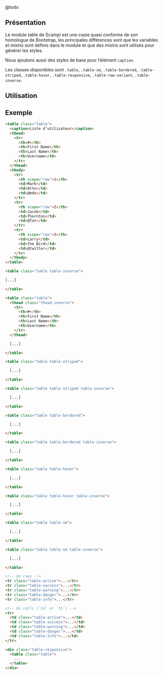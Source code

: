 @todo


Présentation
------------

Le module table de Scampi est une copie quasi conforme de son homologue de Bootstrap, les principales différences sont que les variables et mixins sont définis dans le module et que des mixins sont utilisés pour générer les styles.

Nous ajoutons aussi des styles de base pour l’élément `caption`.

Les classes disponibles sont `.table`, `.table-sm`, `.table-bordered`, `.table-striped`, `.table-hover`, `.table-responsive`, `.table-row-variant`, `.table-inverse`.


Utilisation
-----------



Exemple
-------

```` html
<table class="table">
  <caption>Liste d’utilisateur</caption>
  <thead>
    <tr>
      <th>#</th>
      <th>First Name</th>
      <th>Last Name</th>
      <th>Username</th>
    </tr>
  </thead>
  <tbody>
    <tr>
      <th scope="row">1</th>
      <td>Mark</td>
      <td>Otto</td>
      <td>@mdo</td>
    </tr>
    <tr>
      <th scope="row">2</th>
      <td>Jacob</td>
      <td>Thornton</td>
      <td>@fat</td>
    </tr>
    <tr>
      <th scope="row">3</th>
      <td>Larry</td>
      <td>the Bird</td>
      <td>@twitter</td>
    </tr>
  </tbody>
</table>
````

```` html
<table class="table table-inverse">

[...]

</table>
````

```` html
<table class="table">
  <thead class="thead-inverse">
    <tr>
      <th>#</th>
      <th>First Name</th>
      <th>Last Name</th>
      <th>Username</th>
    </tr>
  </thead>

  [...]

</table>
````

```` html
<table class="table table-striped">

  [...]

</table>
````


```` html
<table class="table table-striped table-inverse">

  [...]

</table>
````

```` html
<table class="table table-bordered">

  [...]

</table>
````



```` html
<table class="table table-bordered table-inverse">

  [...]

</table>
````



```` html
<table class="table table-hover">

  [...]

</table>
````


```` html
<table class="table table-hover table-inverse">

  [...]

</table>
````

```` html
<table class="table table-sm">

  [...]

</table>
````


```` html
<table class="table table-sm table-inverse">

  [...]

</table>
````

```` html
<!-- On rows -->
<tr class="table-active">...</tr>
<tr class="table-success">...</tr>
<tr class="table-warning">...</tr>
<tr class="table-danger">...</tr>
<tr class="table-info">...</tr>

<!-- On cells (`td` or `th`) -->
<tr>
  <td class="table-active">...</td>
  <td class="table-success">...</td>
  <td class="table-warning">...</td>
  <td class="table-danger">...</td>
  <td class="table-info">...</td>
</tr>
````


```` html
<div class="table-responsive">
  <table class="table">
    ...
  </table>
</div>
````



